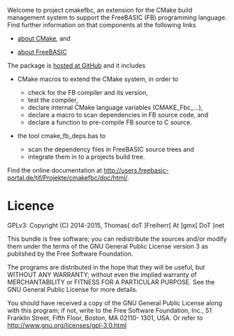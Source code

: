 Welcome to project cmakefbc, an extension for the CMake build
management system to support the FreeBASIC (FB) programming language.
Find further information on that components at the following links

- [about CMake](http://www.cmake.org), and

- [about FreeBASIC](http://www.freebasic.net)

The package is [hosted at GitHub](https://github.com/DTJF/cmakefbc) and
it includes

- CMake macros to extend the CMake system, in order to
  - check for the FB compiler and its version,
  - test the compiler,
  - declare internal CMake language variables (CMAKE_Fbc_...),
  - declare a macro to scan dependencies in FB source code, and
  - declare a function to pre-compile FB source to C source.

- the tool cmake_fb_deps.bas to
  - scan the dependency files in FreeBASIC source trees and
  - integrate them in to a projects build tree.

Find the online documentation at
http://users.freebasic-portal.de/tjf/Projekte/cmakefbc/doc/html/.


Licence
=======

GPLv3: Copyright (C) 2014-2015, Thomas{ doT ]Freiherr[ At ]gmx[ DoT }net

This bundle is free software; you can redistribute the sources and/or
modify them under the terms of the GNU General Public License version 3
as published by the Free Software Foundation.

The programs are distributed in the hope that they will be useful, but
WITHOUT ANY WARRANTY; without even the implied warranty of
MERCHANTABILITY or FITNESS FOR A PARTICULAR PURPOSE. See the GNU
General Public License for more details.

You should have received a copy of the GNU General Public License along
with this program; if not, write to the Free Software Foundation, Inc.,
51 Franklin Street, Fifth Floor, Boston, MA 02110- 1301, USA. Or refer
to http://www.gnu.org/licenses/gpl-3.0.html
